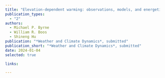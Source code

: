 ```yaml
---
title: "Elevation-dependent warming: observations, models, and energetic mechanisms"
publication_types:
  - "2"
authors:
  - Michael P. Byrne
  - William R. Boos
  - Shineng Hu
publication: "*Weather and Climate Dynamics*, submitted"
publication_short: "*Weather and Climate Dynamics*, submitted"
date: 2024-01-04
selected: true

links:

---
```

